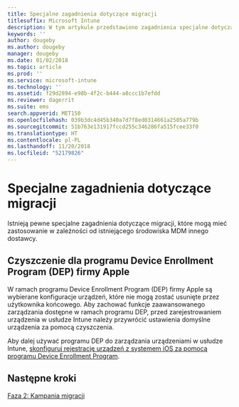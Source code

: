 ```yaml
---
title: Specjalne zagadnienia dotyczące migracji
titlesuffix: Microsoft Intune
description: W tym artykule przedstawiono zagadnienia specjalne dotyczące migracji, które należy uwzględnić przed rozpoczęciem kampanii migracji do usługi Microsoft Intune.
keywords: ''
author: dougeby
ms.author: dougeby
manager: dougeby
ms.date: 01/02/2018
ms.topic: article
ms.prod: ''
ms.service: microsoft-intune
ms.technology: ''
ms.assetid: f29d2894-e98b-4f2c-b444-a8ccc1b7efdd
ms.reviewer: dagerrit
ms.suite: ems
search.appverid: MET150
ms.openlocfilehash: 039b3dc4d45b340a7d7f8ed0314661a2505a779b
ms.sourcegitcommit: 51b763e131917fccd255c346286fa515fcee33f0
ms.translationtype: HT
ms.contentlocale: pl-PL
ms.lasthandoff: 11/20/2018
ms.locfileid: "52179826"
---
```

# <a name="special-migration-considerations"></a>Specjalne zagadnienia dotyczące migracji

Istnieją pewne specjalne zagadnienia dotyczące migracji, które mogą mieć zastosowanie w zależności od istniejącego środowiska MDM innego dostawcy.

## <a name="wipe-for-apples-device-enrollment-program-dep"></a>Czyszczenie dla programu Device Enrollment Program (DEP) firmy Apple

W ramach programu Device Enrollment Program (DEP) firmy Apple są wybierane konfiguracje urządzeń, które nie mogą zostać usunięte przez użytkownika końcowego. Aby zachować funkcje zaawansowanego zarządzania dostępne w ramach programu DEP, przed zarejestrowaniem urządzenia w usłudze Intune należy przywrócić ustawienia domyślne urządzenia za pomocą czyszczenia.

Aby dalej używać programu DEP do zarządzania urządzeniami w usłudze Intune, [skonfiguruj rejestrację urządzeń z systemem iOS za pomocą programu Device Enrollment Program](device-enrollment-program-enroll-ios.md).


## <a name="next-steps"></a>Następne kroki

[Faza 2: Kampania migracji](migration-guide-campaign.md)

